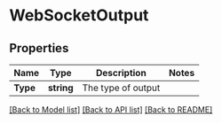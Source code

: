 # WebSocketOutput

## Properties

Name | Type | Description | Notes
------------ | ------------- | ------------- | -------------
**Type** | **string** | The type of output | 

[[Back to Model list]](../README.md#documentation-for-models) [[Back to API list]](../README.md#documentation-for-api-endpoints) [[Back to README]](../README.md)



